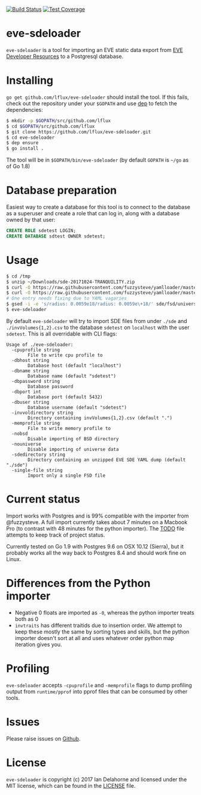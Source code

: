 [![Build Status](https://travis-ci.org/lflux/eve-sdeloader.svg?branch=master)](https://travis-ci.org/lflux/eve-sdeloader)
[![Test Coverage](https://codeclimate.com/github/lflux/eve-sdeloader/badges/coverage.svg)](https://codeclimate.com/github/lflux/eve-sdeloader/coverage)

# eve-sdeloader

`eve-sdeloader` is a tool for importing an EVE static data export from [EVE
Developer Resources](https://developers.eveonline.com/resource/resources) to a
Postgresql database. 

# Installing

`go get github.com/lflux/eve-sdeloader` should install the tool. If this fails,
check out the repository under your `$GOPATH` and use
[dep](https://github.com/golang/dep) to fetch the dependencies:

```bash
$ mkdir -p $GOPATH/src/github.com/lflux
$ cd $GOPATH/src/github.com/lflux
$ git clone https://github.com/lflux/eve-sdeloader.git
$ cd eve-sdeloader
$ dep ensure
$ go install .
```

The tool will be in `$GOPATH/bin/eve-sdeloader` (by default `GOPATH` is `~/go` as of Go 1.8)

# Database preparation

Easiest way to create a database for this tool is to connect to the database as
a superuser and create a role that can log in, along with a database owned by
that user:

```sql
CREATE ROLE sdetest LOGIN;
CREATE DATABASE sdtest OWNER sdetest;
```

# Usage

```bash
$ cd /tmp
$ unzip ~/Downloads/sde-20171024-TRANQUILITY.zip
$ curl -O https://raw.githubusercontent.com/fuzzysteve/yamlloader/master/invVolumes1.csv # or copy from this repo
$ curl -O https://raw.githubusercontent.com/fuzzysteve/yamlloader/master/invVolumes2.csv # or copy from this repo
# One entry needs fixing due to YAML vagaries
$ gsed -i -e 's/radius: 0.0059e18/radius: 0.0059e\+18/' sde/fsd/universe/wormhole/G-R00031/G-C00311/constellation.static
$ eve-sdeloader
```

By default `eve-sdeloader` will try to import SDE files from under `./sde` and
`./invVolumes{1,2}.csv` to the database `sdetest` on `localhost` with the user
`sdetest`. This is all overridable with CLI flags:

```
Usage of ./eve-sdeloader:
  -cpuprofile string
    	File to write cpu profile to
  -dbhost string
    	Database host (default "localhost")
  -dbname string
    	Database name (default "sdetest")
  -dbpassword string
    	Database password
  -dbport int
    	Database port (default 5432)
  -dbuser string
    	Database username (default "sdetest")
  -invvoldirectory string
    	Directory containing invVolumes{1,2}.csv (default ".")
  -memprofile string
    	File to write memory profile to
  -nobsd
    	Disable importing of BSD directory
  -nouniverse
    	Disable importing of universe data
  -sdedirectory string
    	Directory containing an unzipped EVE SDE YAML dump (default "./sde")
  -single-file string
    	Import only a single FSD file
```

# Current status

Import works with Postgres and is 99% compatible with the importer from
@fuzzysteve. A full import currently takes about 7 minutes on a Macbook Pro (to
contrast with 48 minutes for the python importer). The [TODO](TODO.md)
file attempts to keep track of project status.

Currently tested on Go 1.9 with Postgres 9.6 on OSX 10.12 (Sierra), but it
probably works all the way back to Postgres 8.4 and should work fine on Linux.

# Differences from the Python importer
- Negative 0 floats are imported as `-0`, whereas the python importer treats
  both as 0
- `invtraits` has different traitids due to insertion order. We attempt to keep
  these mostly the same by sorting types and skills, but the python importer
  doesn't sort at all and uses whatever order python map iteration gives you.

# Profiling

`eve-sdeloader` accepts `-cpuprofile` and `-memprofile` flags to dump profiling
output from `runtime/pprof` into pprof files that can be consumed by other
tools.

# Issues

Please raise issues on [Github](https://github.com/lflux/eve-sdeloader/issues).

# License

`eve-sdeloader` is copyright (c) 2017 Ian Delahorne and licensed under the MIT
license, which can be found in the [LICENSE](LICENSE) file.
